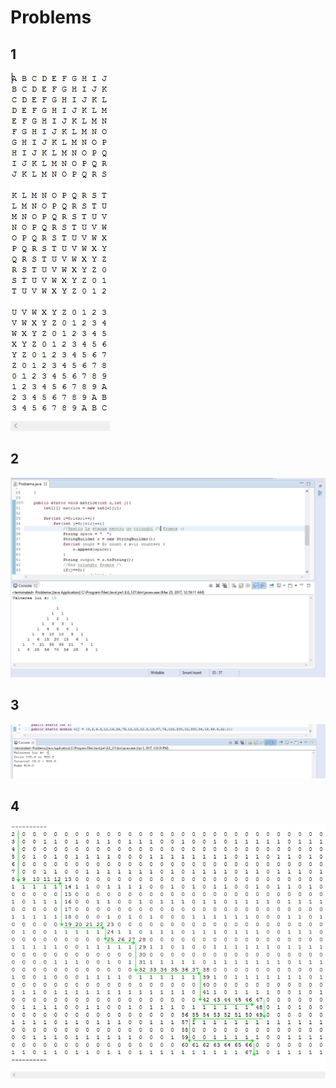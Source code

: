 # Problems
## 1
![alt tag](https://github.com/AdrianBesleaga/Software-Testing/blob/master/Problema_1.jpg)
## 2
![alt tag](https://github.com/AdrianBesleaga/Software-Testing/blob/master/Problema_2.jpg)
## 3
![alt tag](https://github.com/AdrianBesleaga/Software-Testing/blob/master/Problema_3.jpg)
## 4
![alt tag](https://github.com/AdrianBesleaga/Software-Testing/blob/master/Problema_4.jpg)

